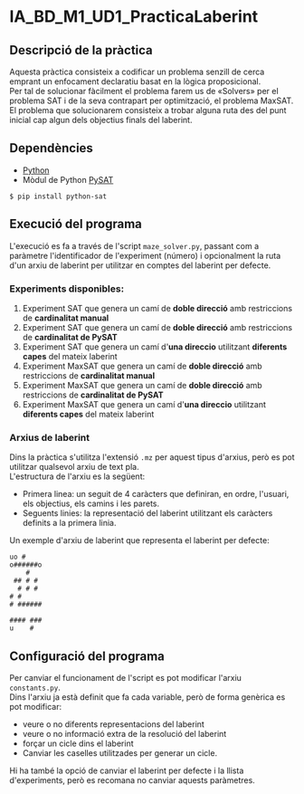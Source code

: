 # IA_BD_M1_UD1_PracticaLaberint

## Descripció de la pràctica
Aquesta pràctica consisteix a codificar un problema senzill de cerca emprant un enfocament
declaratiu basat en la lògica proposicional.  
Per tal de solucionar fàcilment el problema farem us de «Solvers» per el problema SAT i de la seva contrapart per optimització, el problema MaxSAT.  
El problema que solucionarem consisteix a trobar alguna ruta des del punt inicial cap algun dels objectius finals del laberint.

## Dependències
* [Python](https://www.python.org/downloads/)
* Mòdul de Python [PySAT](https://pysathq.github.io/)
```
$ pip install python-sat
```

## Execució del programa
L'execució es fa a través de l'script `maze_solver.py`, passant com a paràmetre l'identificador de l'experiment (número) i opcionalment la ruta d'un arxiu de laberint per utilitzar en comptes del laberint per defecte.

### Experiments disponibles:
1. Experiment SAT que genera un camí de **doble direcció** amb restriccions de **cardinalitat manual**
2. Experiment SAT que genera un camí de **doble direcció** amb restriccions de **cardinalitat de PySAT**
3. Experiment SAT que genera un camí d'**una direccio** utilitzant **diferents capes** del mateix laberint
4. Experiment MaxSAT que genera un camí de **doble direcció** amb restriccions de **cardinalitat manual**
5. Experiment MaxSAT que genera un camí de **doble direcció** amb restriccions de **cardinalitat de PySAT**
6. Experiment MaxSAT que genera un camí d'**una direccio** utilitzant **diferents capes** del mateix laberint

### Arxius de laberint
Dins la pràctica s'utilitza l'extensió `.mz` per aquest tipus d'arxius, però es pot utilitzar qualsevol arxiu de text pla.  
L'estructura de l'arxiu es la següent:
* Primera linea: un seguit de 4 caràcters que definiran, en ordre, l'usuari, els objectius, els camins i les parets.
* Seguents linies: la representació del laberint utilitzant els caràcters definits a la primera linia.

Un exemple d'arxiu de laberint que representa el laberint per defecte:
```
uo #
o######o
    #   
 ## # # 
  # # # 
# #     
# ######
        
#### ###
u    #  
```

## Configuració del programa
Per canviar el funcionament de l'script es pot modificar l'arxiu `constants.py`.  
Dins l'arxiu ja està definit que fa cada variable, però de forma genèrica es pot modificar:
* veure o no diferents representacions del laberint
* veure o no informació extra de la resolució del laberint
* forçar un cicle dins el laberint
* Canviar les caselles utilitzades per generar un cicle.

Hi ha també la opció de canviar el laberint per defecte i la llista d'experiments, però es recomana no canviar aquests paràmetres.
